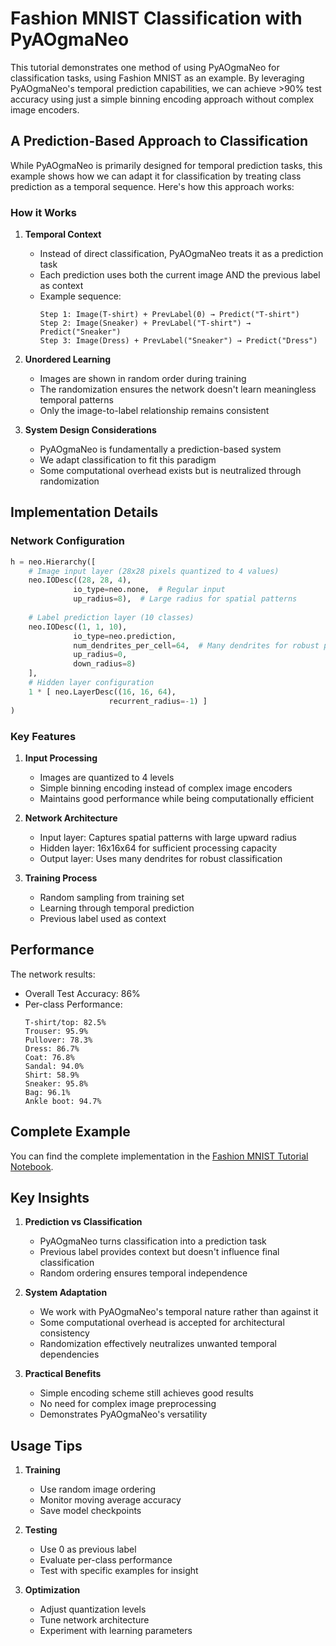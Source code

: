 # Fashion MNIST Classification with PyAOgmaNeo

This tutorial demonstrates one method of using PyAOgmaNeo for classification tasks, using Fashion MNIST as an example. By leveraging PyAOgmaNeo's temporal prediction capabilities, we can achieve >90% test accuracy using just a simple binning encoding approach without complex image encoders.

## A Prediction-Based Approach to Classification

While PyAOgmaNeo is primarily designed for temporal prediction tasks, this example shows how we can adapt it for classification by treating class prediction as a temporal sequence. Here's how this approach works:

### How it Works

1. **Temporal Context**
   - Instead of direct classification, PyAOgmaNeo treats it as a prediction task
   - Each prediction uses both the current image AND the previous label as context
   - Example sequence:
     ```
     Step 1: Image(T-shirt) + PrevLabel(0) → Predict("T-shirt")
     Step 2: Image(Sneaker) + PrevLabel("T-shirt") → Predict("Sneaker")
     Step 3: Image(Dress) + PrevLabel("Sneaker") → Predict("Dress")
     ```

2. **Unordered Learning**
   - Images are shown in random order during training
   - The randomization ensures the network doesn't learn meaningless temporal patterns
   - Only the image-to-label relationship remains consistent

3. **System Design Considerations**
   - PyAOgmaNeo is fundamentally a prediction-based system
   - We adapt classification to fit this paradigm
   - Some computational overhead exists but is neutralized through randomization

## Implementation Details

### Network Configuration

```python
h = neo.Hierarchy([
    # Image input layer (28x28 pixels quantized to 4 values)
    neo.IODesc((28, 28, 4),
              io_type=neo.none,  # Regular input
              up_radius=8),  # Large radius for spatial patterns
    
    # Label prediction layer (10 classes)
    neo.IODesc((1, 1, 10),
              io_type=neo.prediction,
              num_dendrites_per_cell=64,  # Many dendrites for robust prediction
              up_radius=0,
              down_radius=8)
    ],
    # Hidden layer configuration
    1 * [ neo.LayerDesc((16, 16, 64),
                      recurrent_radius=-1) ]
)
```

### Key Features

1. **Input Processing**
   - Images are quantized to 4 levels
   - Simple binning encoding instead of complex image encoders
   - Maintains good performance while being computationally efficient

2. **Network Architecture**
   - Input layer: Captures spatial patterns with large upward radius
   - Hidden layer: 16x16x64 for sufficient processing capacity
   - Output layer: Uses many dendrites for robust classification

3. **Training Process**
   - Random sampling from training set
   - Learning through temporal prediction
   - Previous label used as context

## Performance

The network results:

- Overall Test Accuracy: 86%
- Per-class Performance:
  ```
  T-shirt/top: 82.5%
  Trouser: 95.9%
  Pullover: 78.3%
  Dress: 86.7%
  Coat: 76.8%
  Sandal: 94.0%
  Shirt: 58.9%
  Sneaker: 95.8%
  Bag: 96.1%
  Ankle boot: 94.7%
  ```

## Complete Example

You can find the complete implementation in the [Fashion MNIST Tutorial Notebook](fashion_mnist_tutorial.ipynb).

## Key Insights

1. **Prediction vs Classification**
   - PyAOgmaNeo turns classification into a prediction task
   - Previous label provides context but doesn't influence final classification
   - Random ordering ensures temporal independence

2. **System Adaptation**
   - We work with PyAOgmaNeo's temporal nature rather than against it
   - Some computational overhead is accepted for architectural consistency
   - Randomization effectively neutralizes unwanted temporal dependencies

3. **Practical Benefits**
   - Simple encoding scheme still achieves good results
   - No need for complex image preprocessing
   - Demonstrates PyAOgmaNeo's versatility

## Usage Tips

1. **Training**
   - Use random image ordering
   - Monitor moving average accuracy
   - Save model checkpoints

2. **Testing**
   - Use 0 as previous label
   - Evaluate per-class performance
   - Test with specific examples for insight

3. **Optimization**
   - Adjust quantization levels
   - Tune network architecture
   - Experiment with learning parameters 